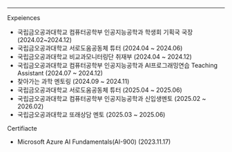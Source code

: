 ---
Expeiences
* 국립금오공과대학교 컴퓨터공학부 인공지능공학과 학생회 기획국 국장 (2024.02~2024.12)
* 국립금오공과대학교 서로도움공동체 튜터 (2024.04 ~ 2024.06)
* 국립금오공과대학교 비교과모니터링단 취재부 (2024.04 ~ 2024.12)
* 국립금오공과대학교 컴퓨터공학부 인공지능공학과 AI프로그래밍연습 Teaching Assistant (2024.07 ~ 2024.12)
* 찾아가는 과학 멘토링 (2024.09 ~ 2024.11)
* 국립금오공과대학교 서로도움공동체 튜터 (2025.04 ~ 2025.06)
* 국립금오공과대학교 컴퓨터공학부 인공지능공학과 신입생멘토 (2025.02 ~ 2026.02)
* 국립금오공과대학교 또래상담 멘토 (2025.03 ~ 2025.06)



Certifiacte
+ Microsoft Azure AI Fundamentals(AI-900) (2023.11.17)
